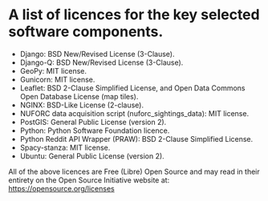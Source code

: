 # A list of licences for the key selected software components.  

- Django: BSD New/Revised License (3-Clause).
- Django-Q: BSD New/Revised License (3-Clause).
- GeoPy: MIT license.
- Gunicorn: MIT license.
- Leaflet: BSD 2-Clause Simplified License, and Open Data Commons Open Database License (map tiles).
- NGINX: BSD-Like License (2-clause).
- NUFORC data acquisition script (nuforc_sightings_data): MIT license.
- PostGIS: General Public License (version 2).
- Python: Python Software Foundation licence.
- Python Reddit API Wrapper (PRAW): BSD 2-Clause Simplified License.
- Spacy-stanza: MIT license.
- Ubuntu: General Public License (version 2).

All of the above licences are Free (Libre) Open Source and may read in their entirety on the Open Source Initiative website at: https://opensource.org/licenses
